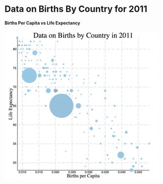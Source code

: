 # Data on Births By Country for 2011

#### Births Per Capita vs Life Expectancy

![alt text](https://github.com/VenkataChadalawada/D3-Stuff/blob/master/BirthsPerCountry-D3/ScatterPlotD3_Result.png)
